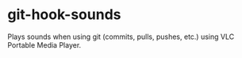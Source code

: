 git-hook-sounds
===============

Plays sounds when using git (commits, pulls, pushes, etc.) using VLC Portable Media Player.